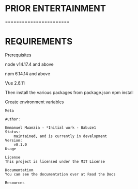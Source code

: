 # PRIOR ENTERTAINMENT
=======================
<Games and Comic books store> <One will be able to purchase video games and comic books from this platform and it will be saved in their library for eternity.They will also recieve updates on lately released video games and comic books of the categories they chose.>

# REQUIREMENTS
Prerequisites

node v14.17.4 and above

npm 6.14.14 and above

Vue 2.6.11

Then install the various packages from package.json npm install

Create environment variables
```
Meta

Author:

Emmanuel Mwanzia - *Initial work - Babuze1
Status:
    maintained, and is currently in development
Version:
    v0.1.0
Usage

License
This project is licensed under the MIT License

Documentation
You can see the documentation over at Read the Docs

Resources